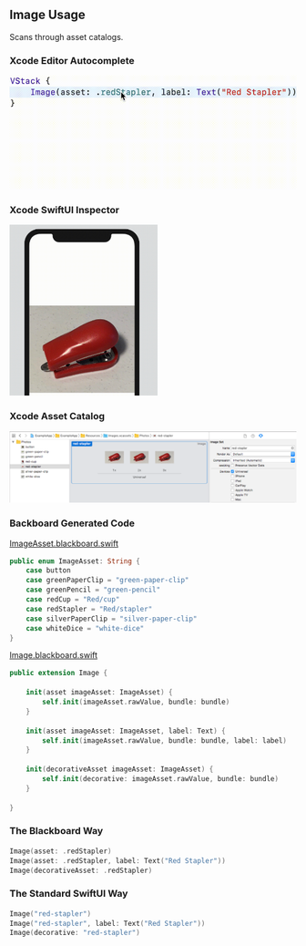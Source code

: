 ## Image Usage

Scans through asset catalogs.

### Xcode Editor Autocomplete

<img src="Images/AutocompleteImage.gif" height="200" alt="Autocomplete Image" />

### Xcode SwiftUI Inspector

<img src="Images/InspectImage.gif" height="300" alt="Inspect Image" />

### Xcode Asset Catalog

![Asset Image Red Stapler](Images/AssetImageRedStapler.png)

### Backboard Generated Code

[ImageAsset.blackboard.swift](/ExampleApp/Source/Generated/ImageAsset.blackboard.swift)

```swift
public enum ImageAsset: String {
    case button
    case greenPaperClip = "green-paper-clip"
    case greenPencil = "green-pencil"
    case redCup = "Red/cup"
    case redStapler = "Red/stapler"
    case silverPaperClip = "silver-paper-clip"
    case whiteDice = "white-dice"
}
```

[Image.blackboard.swift](/ExampleApp/Source/Generated/Image.blackboard.swift)

```swift
public extension Image {
    
    init(asset imageAsset: ImageAsset) {
        self.init(imageAsset.rawValue, bundle: bundle)
    }
    
    init(asset imageAsset: ImageAsset, label: Text) {
        self.init(imageAsset.rawValue, bundle: bundle, label: label)
    }
    
    init(decorativeAsset imageAsset: ImageAsset) {
        self.init(decorative: imageAsset.rawValue, bundle: bundle)
    }
    
}
```

### The Blackboard Way

```swift
Image(asset: .redStapler)
Image(asset: .redStapler, label: Text("Red Stapler"))
Image(decorativeAsset: .redStapler)
```

### The Standard SwiftUI Way

```swift
Image("red-stapler")
Image("red-stapler", label: Text("Red Stapler"))
Image(decorative: "red-stapler")
```
